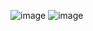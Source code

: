 ![image](https://github.com/Ashish-17CSE/Backend_Dev_with_Node_and_Express/assets/68491332/fd3e4284-dd87-4c07-8042-51a4e865d90e)
![image](https://github.com/Ashish-17CSE/Backend_Dev_with_Node_and_Express/assets/68491332/c2aa16ef-928e-48a6-b880-fab79987d0dd)
